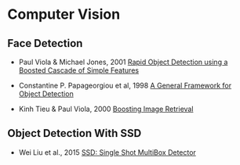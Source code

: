 # Computer Vision

## Face Detection

* Paul Viola & Michael Jones, 2001 [Rapid Object Detection using a Boosted Cascade of Simple Features](http://citeseerx.ist.psu.edu/viewdoc/download?doi=10.1.1.10.6807&rep=rep1&type=pdf)

* Constantine P. Papageorgiou et al, 1998 [A General Framework for Object Detection](https://www.researchgate.net/publication/3766402_General_framework_for_object_detection)

* Kinh Tieu & Paul Viola, 2000 [Boosting Image Retrieval](http://citeseerx.ist.psu.edu/viewdoc/download?doi=10.1.1.136.2419&rep=rep1&type=pdf)



## Object Detection With SSD

* Wei Liu et al., 2015 [SSD: Single Shot MultiBox Detector](https://arxiv.org/pdf/1512.02325.pdf)